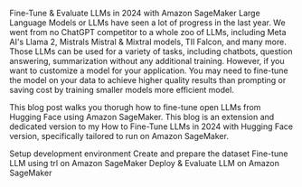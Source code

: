 Fine-Tune & Evaluate LLMs in 2024 with Amazon SageMaker
Large Language Models or LLMs have seen a lot of progress in the last year. We went from no ChatGPT competitor to a whole zoo of LLMs, including Meta AI's Llama 2, Mistrals Mistral & Mixtral models, 
TII Falcon, and many more. Those LLMs can be used for a variety of tasks, including chatbots, question answering, summarization without any additional training. However, if you want to customize a model for 
your application. You may need to fine-tune the model on your data to achieve higher quality results than prompting or saving cost by training smaller models more efficient model.

This blog post walks you thorugh how to fine-tune open LLMs from Hugging Face using Amazon SageMaker. This blog is an extension and dedicated version to my How to Fine-Tune LLMs in 2024 with Hugging Face version, 
specifically tailored to run on Amazon SageMaker.

Setup development environment
Create and prepare the dataset
Fine-tune LLM using trl on Amazon SageMaker
Deploy & Evaluate LLM on Amazon SageMaker
